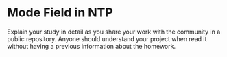 # Mode Field in NTP

Explain your study in detail as you share your work with the community in a public repository. Anyone should understand your project when read it without having a previous information about the homework.
